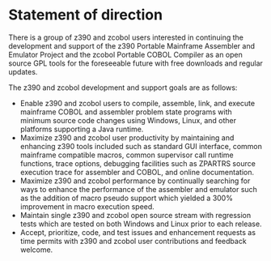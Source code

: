 # Statement of direction

There is a group of z390 and zcobol users interested in continuing the development and support of the z390 Portable Mainframe Assembler and Emulator Project and the zcobol Portable COBOL Compiler as an open source GPL tools for the foreseeable future with free downloads and regular updates.

The z390 and zcobol development and support goals are as follows:

* Enable z390 and zcobol users to compile, assemble, link, and execute mainframe COBOL and assembler problem state programs with minimum source code changes using Windows, Linux, and other platforms supporting a Java runtime.
* Maximize z390 and zcobol user productivity by maintaining and enhancing z390 tools included such as standard GUI interface, common mainframe compatible macros, common supervisor call runtime functions, trace options, debugging facilities such as ZPARTRS source execution trace for assembler and COBOL, and online documentation.
* Maximize z390 and zcobol performance by continually searching for ways to enhance the performance of the assembler and emulator such as the addition of macro pseudo support which yielded a 300% improvement in macro execution speed.
* Maintain single z390 and zcobol open source stream with regression tests which are tested on both Windows and Linux prior to each release.
* Accept, prioritize, code, and test issues and enhancement requests as time permits with z390 and zcobol user contributions and feedback welcome.
